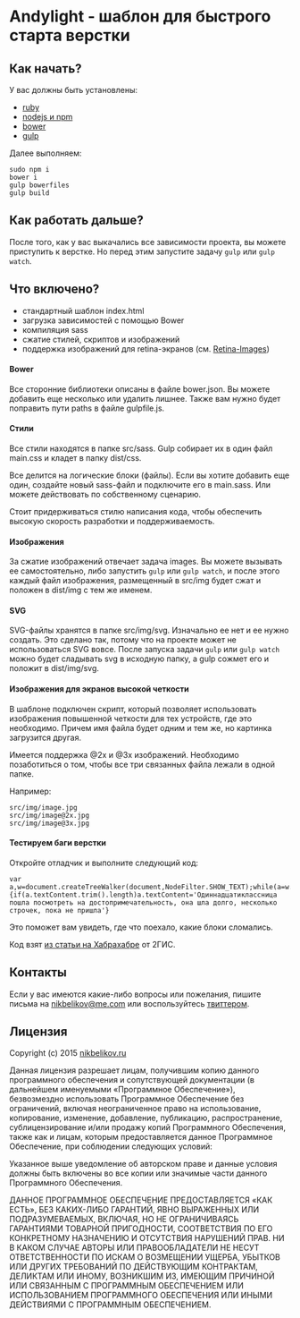 # Andylight - шаблон для быстрого старта верстки

## Как начать?

У вас должны быть установлены:

- [ruby](https://www.ruby-lang.org/ru/downloads/)
- [nodejs и npm](https://nodejs.org/)
- [bower](http://bower.io/)
- [gulp](http://gulpjs.com/)

Далее выполняем:

```
sudo npm i
bower i
gulp bowerfiles
gulp build
```

## Как работать дальше?

После того, как у вас выкачались все зависимости проекта, вы можете приступить к верстке. Но перед этим запустите задачу `gulp` или `gulp watch`.

## Что включено?

- стандартный шаблон index.html
- загрузка зависимостей с помощью Bower
- компиляция sass
- сжатие стилей, скриптов и изображений
- поддержка изображений для retina-экранов (см. [Retina-Images](https://github.com/Retina-Images/Retina-Images/))

#### Bower

Все сторонние библиотеки описаны в файле bower.json. Вы можете добавить еще несколько или удалить лишнее. Также вам нужно будет поправить пути paths в файле gulpfile.js.

#### Стили

Все стили находятся в папке src/sass. Gulp собирает их в один файл main.css и кладет в папку dist/css.

Все делится на логические блоки (файлы). Если вы хотите добавить еще один, создайте новый sass-файл и подключите его в main.sass. Или можете действовать по собственному сценарию.

Стоит придерживаться стилю написания кода, чтобы обеспечить высокую скорость разработки и поддерживаемость.

#### Изображения

За сжатие изображений отвечает задача images. Вы можете вызывать ее самостоятельно, либо запустить `gulp` или `gulp watch`, и после этого каждый файл изображения, размещенный в src/img будет сжат и положен в dist/img с тем же именем.

#### SVG

SVG-файлы хранятся в папке src/img/svg. Изначально ее нет и ее нужно создать. Это сделано так, потому что на проекте может не использоваться SVG вовсе. После запуска задачи `gulp` или `gulp watch` можно будет сладывать svg в исходную папку, а gulp сожмет его и положит в dist/img/svg.

#### Изображения для экранов высокой четкости

В шаблоне подключен скрипт, который позволяет использовать изображения повышенной четкости для тех устройств, где это необходимо. Причем имя файла будет одним и тем же, но картинка загрузится другая.

Имеется поддержка @2x и @3x изображений. Необходимо позаботиться о том, чтобы все три связанных файла лежали в одной папке.

Например:

```
src/img/image.jpg
src/img/image@2x.jpg
src/img/image@3x.jpg
```

#### Тестируем баги верстки

Откройте отладчик и выполните следующий код:

```
var a,w=document.createTreeWalker(document,NodeFilter.SHOW_TEXT);while(a=w.nextNode()){if(a.textContent.trim().length)a.textContent='Одиннадцатиклассница пошла посмотреть на достопримечательность, она шла долго, несколько строчек, пока не пришла'}
```

Это поможет вам увидеть, где что поехало, какие блоки сломались.

Код взят [из статьи на Хабрахабре](http://habrahabr.ru/company/2gis/blog/246831/) от 2ГИС.

## Контакты

Если у вас имеются какие-либо вопросы или пожелания, пишите письма на [nikbelikov@me.com](mailto:nikbelikov@me.com) или воспользуйтесь [твиттером](https://twitter.com/_nikbelikov).

## Лицензия

Copyright (c) 2015 [nikbelikov.ru](http://nikbelikov.ru/)

Данная лицензия разрешает лицам, получившим копию данного программного обеспечения и сопутствующей документации (в дальнейшем именуемыми «Программное Обеспечение»), безвозмездно использовать Программное Обеспечение без ограничений, включая неограниченное право на использование, копирование, изменение, добавление, публикацию, распространение, сублицензирование и/или продажу копий Программного Обеспечения, также как и лицам, которым предоставляется данное Программное Обеспечение, при соблюдении следующих условий:

Указанное выше уведомление об авторском праве и данные условия должны быть включены во все копии или значимые части данного Программного Обеспечения.

ДАННОЕ ПРОГРАММНОЕ ОБЕСПЕЧЕНИЕ ПРЕДОСТАВЛЯЕТСЯ «КАК ЕСТЬ», БЕЗ КАКИХ-ЛИБО ГАРАНТИЙ, ЯВНО ВЫРАЖЕННЫХ ИЛИ ПОДРАЗУМЕВАЕМЫХ, ВКЛЮЧАЯ, НО НЕ ОГРАНИЧИВАЯСЬ ГАРАНТИЯМИ ТОВАРНОЙ ПРИГОДНОСТИ, СООТВЕТСТВИЯ ПО ЕГО КОНКРЕТНОМУ НАЗНАЧЕНИЮ И ОТСУТСТВИЯ НАРУШЕНИЙ ПРАВ. НИ В КАКОМ СЛУЧАЕ АВТОРЫ ИЛИ ПРАВООБЛАДАТЕЛИ НЕ НЕСУТ ОТВЕТСТВЕННОСТИ ПО ИСКАМ О ВОЗМЕЩЕНИИ УЩЕРБА, УБЫТКОВ ИЛИ ДРУГИХ ТРЕБОВАНИЙ ПО ДЕЙСТВУЮЩИМ КОНТРАКТАМ, ДЕЛИКТАМ ИЛИ ИНОМУ, ВОЗНИКШИМ ИЗ, ИМЕЮЩИМ ПРИЧИНОЙ ИЛИ СВЯЗАННЫМ С ПРОГРАММНЫМ ОБЕСПЕЧЕНИЕМ ИЛИ ИСПОЛЬЗОВАНИЕМ ПРОГРАММНОГО ОБЕСПЕЧЕНИЯ ИЛИ ИНЫМИ ДЕЙСТВИЯМИ С ПРОГРАММНЫМ ОБЕСПЕЧЕНИЕМ.
